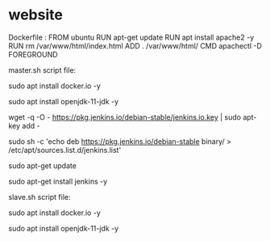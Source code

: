 # website
 
 Dockerfile :
 FROM ubuntu
RUN apt-get update
RUN apt install apache2 -y
RUN rm /var/www/html/index.html
ADD .  /var/www/html/
CMD apachectl -D FOREGROUND


master.sh script file:

sudo apt install docker.io -y

sudo apt install openjdk-11-jdk -y

wget -q -O - https://pkg.jenkins.io/debian-stable/jenkins.io.key | sudo apt-key add -

sudo sh -c 'echo deb https://pkg.jenkins.io/debian-stable binary/ > /etc/apt/sources.list.d/jenkins.list'

sudo apt-get update

sudo apt-get install jenkins -y




slave.sh script file:

sudo apt install docker.io -y

sudo apt install openjdk-11-jdk -y


